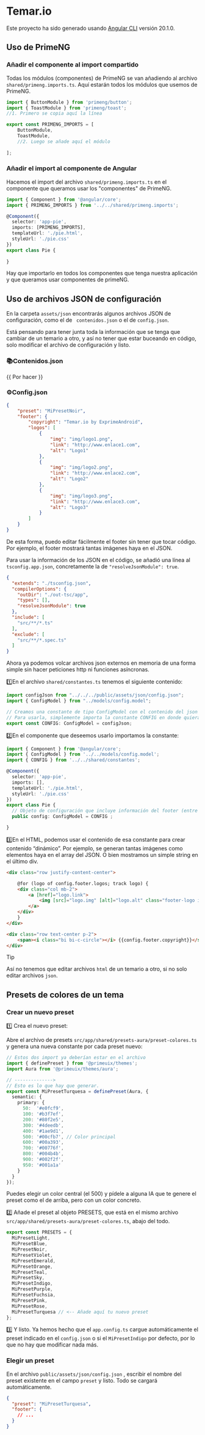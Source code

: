 # Temar.io

Este proyecto ha sido generado usando [Angular CLI](https://github.com/angular/angular-cli) versión 20.1.0.

## Uso de PrimeNG

### Añadir el componente al import compartido

Todas los módulos (componentes) de PrimeNG se van añadiendo al archivo `shared/primeng.imports.ts`. Aquí estarán todos los módulos que usemos de PrimeNG.

```typescript
import { ButtonModule } from 'primeng/button';
import { ToastModule } from 'primeng/toast';
//1. Primero se copia aquí la línea

export const PRIMENG_IMPORTS = [
    ButtonModule,
    ToastModule,
    //2. Luego se añade aquí el módulo
    
];
```

### Añadir el import al componente de Angular

Hacemos el import del archivo `shared/primeng.imports.ts` en el componente que queramos usar los "componentes" de PrimeNG.

```typescript
import { Component } from '@angular/core';
import { PRIMENG_IMPORTS } from '../../shared/primeng.imports';

@Component({
  selector: 'app-pie',
  imports: [PRIMENG_IMPORTS],
  templateUrl: './pie.html',
  styleUrl: './pie.css'
})
export class Pie {
  
}
```

Hay que importarlo en todos los componentes que tenga nuestra aplicación y que queramos usar componentes de primeNG.

## Uso de archivos JSON de configuración

En la carpeta `assets/json` encontrarás algunos archivos JSON de configuración, como el de ` contenidos.json` o el de `config.json`. 

Está pensando para tener junta toda la información que se tenga que cambiar de un temario a otro, y así no tener que estar buceando en código, solo modificar el archivo de configuración y listo.

### 📚Contenidos.json

{{ Por hacer }}



### ⚙️Config.json

```json
{
    "preset": "MiPresetNoir",
    "footer": {
        "copyright": "Temar.io by ExprimeAndroid",
        "logos": [
            {
                "img": "img/logo1.png",
                "link": "http://www.enlace1.com",
                "alt": "Logo1"
            },
            {
                "img": "img/logo2.png",
                "link": "http://www.enlace2.com",
                "alt": "Logo2"
            },
            {
                "img": "img/logo3.png",
                "link": "http://www.enlace3.com",
                "alt": "Logo3"
            }
        ]
    }
}
```

De esta forma, puedo editar fácilmente el footer sin tener que tocar código. Por ejemplo, el footer mostrará tantas imágenes haya en el JSON.

Para usar la información de los JSON en el código, se añadió una línea al `tsconfig.app.json`, concretamente la de `"resolveJsonModule": true`.

```json
{
  "extends": "./tsconfig.json",
  "compilerOptions": {
    "outDir": "./out-tsc/app",
    "types": [],
    "resolveJsonModule": true
  },
  "include": [
    "src/**/*.ts"
  ],
  "exclude": [
    "src/**/*.spec.ts"
  ]
}
```

Ahora ya podemos volcar archivos json externos en memoria de una forma simple sin hacer peticiones http ni funciones asíncronas.

1️⃣En el archivo `shared/constantes.ts` tenemos el siguiente contenido:

```typescript
import configJson from "../../../public/assets/json/config.json";
import { ConfigModel } from "../models/config.model";

// Creamos una constante de tipo ConfigModel con el contenido del json
// Para usarla, simplemente importa la constante CONFIG en donde quieras
export const CONFIG: ConfigModel = configJson;
```

2️⃣En el componente que deseemos usarlo importamos la constante:

````typescript
import { Component } from '@angular/core';
import { ConfigModel } from '../../models/config.model';
import { CONFIG } from '../../shared/constantes';

@Component({
  selector: 'app-pie',
  imports: [],
  templateUrl: './pie.html',
  styleUrl: './pie.css'
})
export class Pie {
  // Objeto de configuración que incluye información del footer (entre otras)
  public config: ConfigModel = CONFIG ;

}
````

3️⃣En el HTML, podemos usar el contenido de esa constante para crear contenido “dinámico”. Por ejemplo, se generan tantas imágenes como elementos haya en el array del JSON. O bien mostramos un simple string en el último div. 

```html
<div class="row justify-content-center">

    @for (logo of config.footer.logos; track logo) {
    <div class="col mb-2">
        <a [href]="logo.link">
            <img [src]="logo.img" [alt]="logo.alt" class="footer-logo img-fluid" />
        </a>
    </div>
    }
</div>

<div class="row text-center p-2">
    <span><i class="bi bi-c-circle"></i> {{config.footer.copyright}}</span>
</div>
```

> [!tip]
>
> Así no tenemos que editar archivos `html` de un temario a otro, si no solo editar archivos `json`.



## Presets de colores de un tema

### Crear un nuevo preset



1️⃣ Crea el nuevo preset:

Abre el archivo de presets `src/app/shared/presets-aura/preset-colores.ts` y genera una nueva constante por cada preset nuevo:

```typescript
// Estos dos import ya deberían estar en el archivo
import { definePreset } from '@primeuix/themes';
import Aura from '@primeuix/themes/aura';

// -------------->
// Esto es lo que hay que generar.
export const MiPresetTurquesa = definePreset(Aura, {
  semantic: {
    primary: {
      50:  '#e0fcf9',
      100: '#b3f7ef',
      200: '#80f2e5',
      300: '#4deedb',
      400: '#1ae9d1',
      500: '#00cfb7', // Color principal
      600: '#00a393',
      700: '#00776f',
      800: '#004b4b',
      900: '#002f2f',
      950: '#001a1a'
    }
  }
});
```

Puedes elegir un color central (el 500) y pídele a alguna IA que te genere el preset como el de arriba, pero con un color concreto.

2️⃣ Añade el preset al objeto PRESETS, que está en el mismo archivo `src/app/shared/presets-aura/preset-colores.ts`, abajo del todo.

```typescript
export const PRESETS = {
  MiPresetLight,
  MiPresetBlue,
  MiPresetNoir,
  MiPresetViolet,
  MiPresetEmerald,
  MiPresetOrange,
  MiPresetTeal,
  MiPresetSky,
  MiPresetIndigo,
  MiPresetPurple,
  MiPresetFuchsia,
  MiPresetPink,
  MiPresetRose,
  MiPresetTurquesa // <-- Añade aquí tu nuevo preset
};
```

3️⃣ Y listo. Ya hemos hecho que el `app.config.ts` cargue automáticamente el preset indicado en el `config.json` o si el `MiPresetIndigo` por defecto, por lo que no hay que modificar nada más.



### Elegir un preset

En el archivo `public/assets/json/config.json` , escribir el nombre del preset existente en el campo `preset` y listo. Todo se cargará automáticamente.

```json
{
  "preset": "MiPresetTurquesa",
  "footer": {
    // ...
  }
}
```

